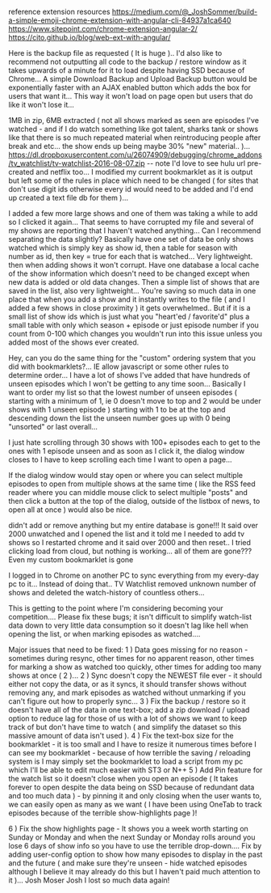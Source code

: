 reference extension resources
https://medium.com/@_JoshSommer/build-a-simple-emoji-chrome-extension-with-angular-cli-84937a1ca640
https://www.sitepoint.com/chrome-extension-angular-2/
https://cito.github.io/blog/web-ext-with-angular/


Here is the backup file as requested ( It is huge ).. I'd also like to recommend not outputting all code to the backup / restore window as it takes upwards of a minute for it to load despite having SSD because of Chrome... A simple Download Backup and Upload Backup button would be exponentially faster with an AJAX enabled button which adds the box for users that want it... This way it won't load on page open but users that do like it won't lose it...

1MB in zip, 6MB extracted ( not all shows marked as seen are episodes I've watched - and if I do watch something like got talent, sharks tank or shows like that there is so much repeated material when reintroducing people after break and etc... the show ends up being maybe 30% "new" material.. )... https://dl.dropboxusercontent.com/u/26074909/debugging/chrome_addons/tv_watchlist/tv-watchlist-2016-08-07.zip  -- note I'd love to see hulu url pre-created and netflix too... I modified my current bookmarklet as it is output but left some of the rules in place which need to be changed ( for sites that don't use digit ids otherwise every id would need to be added and I'd end up created a text file db for them )...

I added a few more large shows and one of them was taking a while to add so I clicked it again... That seems to have corrupted my file and several of my shows are reporting that I haven't watched anything... Can I recommend separating the data slightly? Basically have one set of data be only shows watched which is simply key as show id, then a table for season with number as id, then key = true for each that is watched... Very lightweight. then when adding shows it won't corrupt. Have one database a local cache of the show information which doesn't need to be changed except when new data is added or old data changes. Then a simple list of shows that are saved in the list, also very lightweight... You're saving so much data in one place that when you add a show and it instantly writes to the file ( and I added a few shows in close proximity ) it gets overwhelmed.. But if it is a small list of show ids which is just what you "heart'ed / favorite'd" plus a small table with only which season + episode or just episode number if you count from 0-100 which changes you wouldn't run into this issue unless you added most of the shows ever created.

Hey, can you do the same thing for the "custom" ordering system that you did with bookmarklets?... IE allow javascript or some other rules to determine order... I have a lot of shows I've added that have hundreds of unseen episodes which I won't be getting to any time soon... Basically I want to order my list so that the lowest number of unseen episodes ( starting with a minimum of 1, ie 0 doesn't move to top and 2 would be under shows with 1 unseen episode ) starting with 1 to be at the top and descending down the list the unseen number goes up with 0 being "unsorted" or last overall...

I just hate scrolling through 30 shows with 100+ episodes each to get to the ones with 1 episode unseen and as soon as I click it, the dialog window closes to I have to keep scrolling each time I want to open a page...

If the dialog window would stay open or where you can select multiple episodes to open from multiple shows at the same time ( like the RSS feed reader where you can middle mouse click to select multiple "posts" and then click a button at the top of the dialog, outside of the listbox of news, to open all at once ) would also be nice.

 didn't add or remove anything but my entire database is gone!!!
It said over 2000 unwatched and I opened the list and it told me I needed to add tv shows so I restarted chrome and it said over 2000 and then reset.. I tried clicking load from cloud, but nothing is working...
all of them are gone???
Even my custom bookmarklet is gone

I logged in to Chrome on another PC to sync everything from my every-day pc to it... Instead of doing that.. TV Watchlist removed unknown number of shows and deleted the watch-history of countless others...

This is getting to the point where I'm considering becoming your competition.... Please fix these bugs; it isn't difficult to simplify watch-list data down to very little data consumption so it doesn't lag like hell when opening the list, or when marking episodes as watched....

Major issues that need to be fixed:
1 ) Data goes missing for no reason - sometimes during resync, other times for no apparent reason, other times for marking a show as watched too quickly, other times for adding too many shows at once ( 2 )...
2 ) Sync doesn't copy the NEWEST file ever - it should either not copy the data, or as it syncs, it should transfer shows without removing any, and mark episodes as watched without unmarking if you can't figure out how to properly sync...
3 ) Fix the backup / restore so it doesn't have all of the data in one text-box; add a zip download / upload option to reduce lag for those of us with a lot of shows we want to keep track of but don't have time to watch ( and simplify the dataset so this massive amount of data isn't used ).
4 ) Fix the text-box size for the bookmarklet - it is too small and I have to resize it numerous times before I can see my bookmarklet - because of how terrible the saving / reloading system is I may simply set the bookmarklet to load a script from my pc which I'll be able to edit much easier with ST3 or N++
5 ) Add Pin feature for the watch list so it doesn't close when you open an episode ( It takes forever to open despite the data being on SSD because of redundant data and too much data ) - by pinning it and only closing when the user wants to, we can easily open as many as we want ( I have been using OneTab to track episodes because of the terrible show-highlights page )!

6 ) Fix the show highlights page - It shows you a week worth starting on Sunday or Monday and when the next Sunday or Monday rolls around you lose 6 days of show info so you have to use the terrible drop-down.... Fix by adding user-config option to show how many episodes to display in the past and the future ( and make sure they're unseen - hide watched episodes although I believe it may already do this but I haven't paid much attention to it )...
Josh Moser
Josh
I lost so much data again!